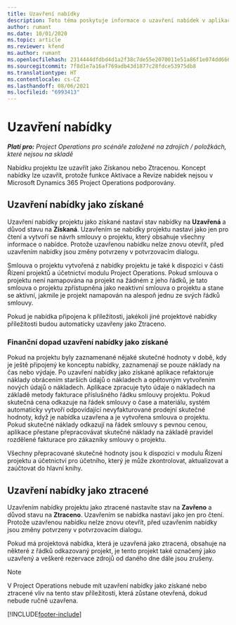 ```yaml
---
title: Uzavření nabídky
description: Toto téma poskytuje informace o uzavření nabídek v aplikaci Project Operations.
author: rumant
ms.date: 10/01/2020
ms.topic: article
ms.reviewer: kfend
ms.author: rumant
ms.openlocfilehash: 2314444dfdbd4d1a2f38c7de55e2070011e51a86f1e074dd6667d54393c641fe
ms.sourcegitcommit: 7f8d1e7a16af769adb43d1877c28fdce53975db8
ms.translationtype: HT
ms.contentlocale: cs-CZ
ms.lasthandoff: 08/06/2021
ms.locfileid: "6993413"
---
```

# <a name="close-a-quote"></a>Uzavření nabídky

_**Platí pro:** Project Operations pro scénáře založené na zdrojích / položkách, které nejsou na skladě_

Nabídku projektu lze uzavřít jako Získanou nebo Ztracenou. Koncept nabídky lze uzavřít, protože funkce Aktivace a Revize nabídek nejsou v Microsoft Dynamics 365 Project Operations podporovány.

## <a name="close-a-quote-as-won"></a>Uzavření nabídky jako získané

Uzavření nabídky projektu jako získané nastaví stav nabídky na **Uzavřená** a důvod stavu na **Získaná**. Uzavřením se nabídky projektu nastaví jako jen pro čtení a vytvoří se návrh smlouvy o projektu, který obsahuje všechny informace o nabídce. Protože uzavřenou nabídku nelze znovu otevřít, před uzavřením nabídky jsou změny potvrzeny v potvrzovacím dialogu.

Smlouva o projektu vytvořená z nabídky projektu je také k dispozici v části Řízení projektů a účetnictví modulu Project Operations. Pokud smlouva o projektu není namapována na projekt na žádném z jeho řádků, je tato smlouva o projektu zpřístupněna jako neaktivní smlouva o projektu a stane se aktivní, jakmile je projekt namapován na alespoň jednu ze svých řádků smlouvy.

Pokud je nabídka připojena k příležitosti, jakékoli jiné projektové nabídky příležitosti budou automaticky uzavřeny jako Ztraceno.

### <a name="financial-impact-of-closing-a-quote-as-won"></a>Finanční dopad uzavření nabídky jako získané

Pokud na projektu byly zaznamenané nějaké skutečné hodnoty v době, kdy je ještě připojený ke konceptu nabídky, zaznamenají se pouze náklady na čas nebo výdaje. Po uzavření nabídky jako získané aplikace refaktoruje náklady obrácením starších údajů o nákladech a opětovným vytvořením nových údajů o nákladech. Aplikace zpracuje tyto údaje o nákladech na základě metody fakturace příslušného řádku smlouvy projektu. Pokud skutečná cena odkazuje na řádek smlouvy o čase a materiálu, systém automaticky vytvoří odpovídající nevyfakturované prodejní skutečné hodnoty, když je nabídka uzavřena a je vytvořena smlouva o projektu. Pokud skutečné náklady odkazují na řádek smlouvy s pevnou cenou, aplikace přestane přepracovávat skutečné náklady na základě pravidel rozdělené fakturace pro zákazníky smlouvy o projektu.

Všechny přepracované skutečné hodnoty jsou k dispozici v modulu Řízení projektu a účetnictví pro účetního, který je může zkontrolovat, aktualizovat a zaúčtovat do hlavní knihy. 

## <a name="close-a-quote-as-lost"></a>Uzavření nabídky jako ztracené

Uzavřením nabídky projektu jako ztracené nastavíte stav na **Zavřeno** a důvod stavu na **Ztraceno**. Uzavřením se nabídka nastaví jako jen pro čtení. Protože uzavřenou nabídku nelze znovu otevřít, před uzavřením nabídky jsou změny potvrzeny v potvrzovacím dialogu.

Pokud má projektová nabídka, která je uzavřená jako ztracená, obsahuje na některé z řádků odkazovaný projekt, je tento projekt také označený jako uzavřený a veškeré rezervace zdrojů od daného dne dále jsou zrušeny.

> [!NOTE]
> V Project Operations nebude mít uzavření nabídky jako získané nebo ztracené vliv na tento stav příležitosti, která zůstane otevřená, dokud nebude ručně uzavřena.


[!INCLUDE[footer-include](../includes/footer-banner.md)]